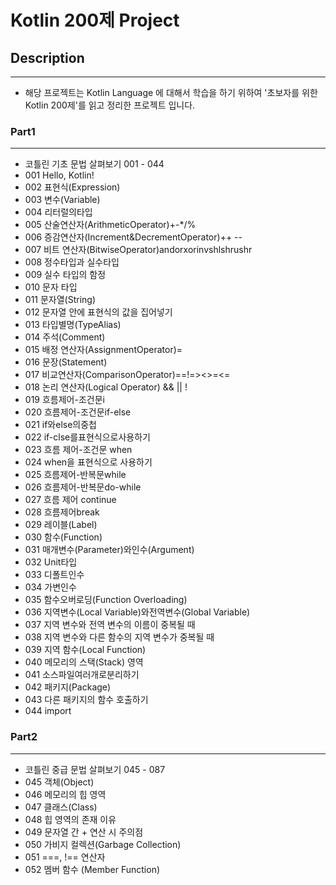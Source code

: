 # Kotlin 200제 Project

##

## Description
*** 
- 해당 프로젝트는 Kotlin Language 에 대해서 학습을 하기 위하여 '초보자를 위한 Kotlin 200제'를 읽고 정리한 프로젝트 입니다.

### Part1
***
- 코틀린 기초 문법 살펴보기 001 - 044
- 001 Hello, Kotlin!
- 002 표현식(Expression)
- 003 변수(Variable)
- 004 리터럴의타입
- 005 산술연산자(ArithmeticOperator)+-*/%
- 006 증감연산자(Increment&DecrementOperator)++ --
- 007 비트 연산자(BitwiseOperator)andorxorinvshlshrushr
- 008 정수타입과 실수타입
- 009 실수 타입의 함정
- 010 문자 타입
- 011 문자열(String)
- 012 문자열 안에 표현식의 값을 집어넣기
- 013 타입별명(TypeAlias)
- 014 주석(Comment)
- 015 배정 연산자(AssignmentOperator)=
- 016 문장(Statement)
- 017 비교연산자(ComparisonOperator)==!=><>=<=
- 018 논리 연산자(Logical Operator) && || !
- 019 흐름제어-조건문i
- 020 흐름제어-조건문if-else
- 021 if와else의중첩
- 022 if-clse를표현식으로사용하기
- 023 흐름 제어-조건문 when
- 024 when을 표현식으로 사용하기
- 025 흐름제어-반복문while
- 026 흐름제어-반복문do-while
- 027 흐름 제어 continue
- 028 흐름제어break
- 029 레이블(Label)
- 030 함수(Function)
- 031 매개변수(Parameter)와인수(Argument)
- 032 Unit타입
- 033 디폴트인수
- 034 가변인수
- 035 함수오버로딩(Function Overloading)
- 036 지역변수(Local Variable)와전역변수(Global Variable)
- 037 지역 변수와 전역 변수의 이름이 중복될 때
- 038 지역 변수와 다른 함수의 지역 변수가 중복될 때
- 039 지역 함수(Local Function)
- 040 메모리의 스택(Stack) 영역
- 041 소스파일여러개로분리하기
- 042 패키지(Package)
- 043 다른 패키지의 함수 호출하기
- 044 import

### Part2
***
- 코틀린 중급 문법 살펴보기 045 - 087
- 045 객체(Object)
- 046 메모리의 힙 영역
- 047 클래스(Class)
- 048 힙 영역의 존재 이유
- 049 문자열 간 + 연산 시 주의점
- 050 가비지 컬렉션(Garbage Collection)
- 051 ===, !== 연산자
- 052 멤버 함수 (Member Function)



